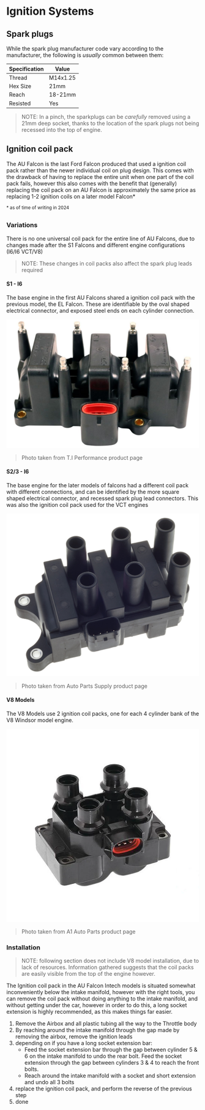 # Ignition Systems

## Spark plugs
While the spark plug manufacturer code vary according to the manufacturer, the following is *usually* common between them:

| Specification | Value |
| --- | --- |
| Thread | M14x1.25 |
| Hex Size | 21mm |
| Reach | 18-21mm |
| Resisted | Yes |

> NOTE: In a pinch, the sparkplugs can be *carefully* removed using a 21mm deep socket, thanks to the location of the spark plugs not being recessed into the top of engine.

<!--TODO test removal using wheel iron and report-->

## Ignition coil pack
The AU Falcon is the last Ford Falcon produced that used a ignition coil pack rather than the newer individual coil on plug design. This comes with the drawback of having to replace the entire unit when one part of the coil pack fails, however this also comes with the benefit that (generally) replacing the coil pack on an AU Falcon is approximately the same price as replacing 1-2 ignition coils on a later model Falcon*

<sup>* as of time of writing in 2024</sup>

### Variations
There is no one universal coil pack for the entire line of AU Falcons, due to changes made after the S1 Falcons and different engine configurations (I6/I6 VCT/V8)

> NOTE: These changes in coil packs also affect the spark plug leads required

#### S1 - I6
The base engine in the first AU Falcons shared a ignition coil pack with the previous model, the EL Falcon. These are identifiable by the oval shaped electrical connector, and exposed steel ends on each cylinder connection.

![Series 1 Intech Ignition coil](./AUI-Intech-Coil.png)

> Photo taken from T.I Performance product page

#### S2/3 - I6
The base engine for the later models of falcons had a different coil pack with different connections, and can be identified by the more square shaped electrical connector, and recessed spark plug lead connectors. This was also the ignition coil pack used for the VCT engines

![Series 2/3 Intech Ignition Coil](./AUII-III-Intech-Coil.png)

> Photo taken from Auto Parts Supply product page

#### V8 Models
The V8 Models use 2 ignition coil packs, one for each 4 cylinder bank of the V8 Windsor model engine.

![XR8/V8 Models Ignition Coil](./V8-Coil.png)

> Photo taken from A1 Auto Parts product page

### Installation

> NOTE: following section does not include V8 model installation, due to lack of resources. Information gathered suggests that the coil packs are easily visible from the top of the engine however.

The Ignition coil pack in the AU Falcon Intech models is situated somewhat inconveniently below the intake manifold, however with the right tools, you can remove the coil pack without doing anything to the intake manifold, and without getting under the car, however in order to do this, a long socket extension is highly recommended, as this makes things far easier.

1. Remove the Airbox and all plastic tubing all the way to the Throttle body
    <!--TODO add a photo-->
1. By reaching around the intake manifold through the gap made by removing the airbox, remove the ignition leads
    <!--TODO add a photo-->
1. depending on if you have a long socket extension bar:
    - Feed the socket extension bar through the gap between cylinder 5 & 6 on the intake manifold to undo the rear bolt. Feed the socket extension through the gap between cylinders 3 & 4 to reach the front bolts.
    - Reach around the intake manifold with a socket and short extension and undo all 3 bolts
    <!--TODO add pics, bolt size-->
1. replace the ignition coil pack, and perform the reverse of the previous step
1. done